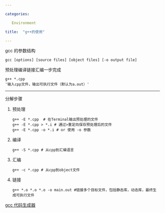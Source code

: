 ```yaml
---

categories:

   Environment

title:  "g++的使用"

---
```


gcc 的参数结构

```{bash}
gcc [options] [source files] [object files] [-o output file]
```

预处理编译链接汇编一步完成

```{bash}
g++ *.cpp
'输入cpp文件，输出可执行文件（默认为a.out）'
```

--------

分解步骤

1. 预处理

   ```{bash}
   g++ -E *.cpp  # 在Terminal输出预处理的文件
   g++ -E *.cpp > *.i # 通过>重定向保存预处理后的文件
   g++ -E *.cpp -o *.i # or 使用 -o 参数
   ```

2. 编译

   ```{bash}
   g++ -S *.cpp # 从cpp到汇编语言
   ```

3. 汇编

   ```{bash}
   g++ -c *.cpp # 从cpp到object文件
   ```

4. 链接

   ```{bash}
   g++ *.o *.o *.o -o main.out #链接多个目标文件，包括静态库，动态库，最终生成可执行文件
   ```

[gcc 代码生成器](https://www.rapidtables.com/code/linux/gcc.html)






